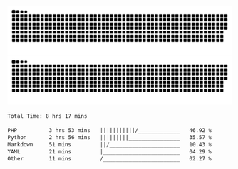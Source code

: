 ![github contribution grid snake animation](https://raw.githubusercontent.com/Madscientiste/Madscientiste/output/github-contribution-grid-snake-dark.svg#gh-dark-mode-only)
![github contribution grid snake animation](https://raw.githubusercontent.com/Madscientiste/Madscientiste/output/github-contribution-grid-snake.svg#gh-light-mode-only)

<!--START_SECTION:waka-->

```text
Total Time: 8 hrs 17 mins

PHP          3 hrs 53 mins   |||||||||||/_____________   46.92 %
Python       2 hrs 56 mins   |||||||||________________   35.57 %
Markdown     51 mins         ||/______________________   10.43 %
YAML         21 mins         |________________________   04.29 %
Other        11 mins         /________________________   02.27 %
```

<!--END_SECTION:waka-->
